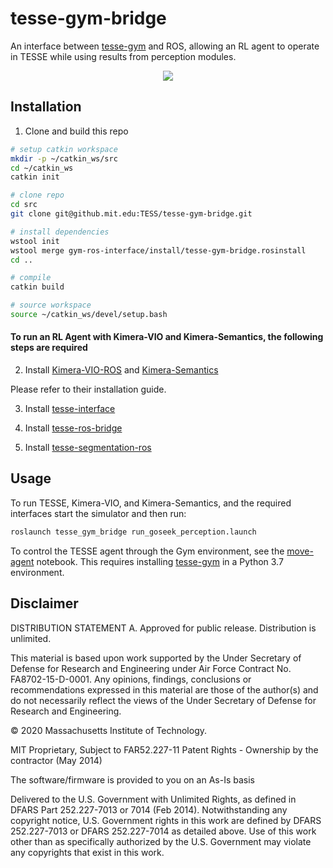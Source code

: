 # tesse-gym-bridge

An interface between [tesse-gym](https://github.com/MIT-TESSE/tesse-gym) and ROS, allowing an RL agent to operate in TESSE while using results from perception modules.

<div align="center">
  <img src="docs/tesse_kimera_gym_2.gif">
</div>

## Installation

1. Clone and build this repo

```sh
# setup catkin workspace
mkdir -p ~/catkin_ws/src
cd ~/catkin_ws
catkin init

# clone repo
cd src
git clone git@github.mit.edu:TESS/tesse-gym-bridge.git

# install dependencies
wstool init
wstool merge gym-ros-interface/install/tesse-gym-bridge.rosinstall 
cd ..

# compile
catkin build

# source workspace
source ~/catkin_ws/devel/setup.bash
```

#### To run an RL Agent with Kimera-VIO and Kimera-Semantics, the following steps are required

2. Install [Kimera-VIO-ROS](https://github.com/MIT-SPARK/Kimera-VIO-ROS) and [Kimera-Semantics](https://github.com/MIT-SPARK/Kimera-Semantics)

Please refer to their installation guide.

3. Install [tesse-interface](https://github.com/MIT-TESSE/tesse-interface) 

4. Install [tesse-ros-bridge](https://github.com/MIT-TESSE/tesse-ros-bridge)

5. Install [tesse-segmentation-ros](https://github.com/MIT-TESSE/tesse-segmentation-ros)



## Usage

To run TESSE, Kimera-VIO, and Kimera-Semantics, and the required interfaces start the simulator and then run:

```sh
roslaunch tesse_gym_bridge run_goseek_perception.launch
```

To control the TESSE agent through the Gym environment, see the [move-agent](./notebooks/move-agent.ipynb) notebook. This requires installing [tesse-gym](https://github.com/MIT-TESSE/tesse-gym) in a Python 3.7 environment. 

## Disclaimer

DISTRIBUTION STATEMENT A. Approved for public release. Distribution is unlimited.

This material is based upon work supported by the Under Secretary of Defense for Research and Engineering under Air Force Contract No. FA8702-15-D-0001. Any opinions, findings, conclusions or recommendations expressed in this material are those of the author(s) and do not necessarily reflect the views of the Under Secretary of Defense for Research and Engineering.

© 2020 Massachusetts Institute of Technology.

MIT Proprietary, Subject to FAR52.227-11 Patent Rights - Ownership by the contractor (May 2014)

The software/firmware is provided to you on an As-Is basis

Delivered to the U.S. Government with Unlimited Rights, as defined in DFARS Part 252.227-7013 or 7014 (Feb 2014). Notwithstanding any copyright notice, U.S. Government rights in this work are defined by DFARS 252.227-7013 or DFARS 252.227-7014 as detailed above. Use of this work other than as specifically authorized by the U.S. Government may violate any copyrights that exist in this work.
